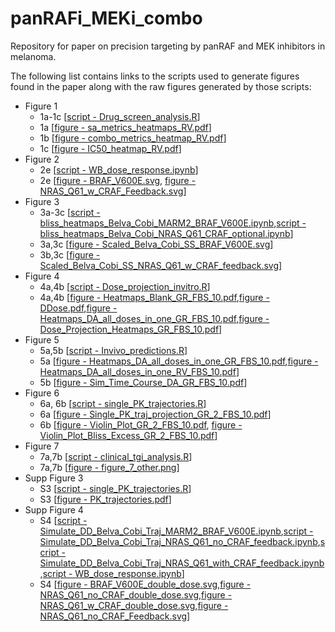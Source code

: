# panRAFi_MEKi_combo

Repository for paper on precision targeting by panRAF and MEK inhibitors in melanoma.

The following list contains links to the scripts used to generate figures found in the paper along with the raw figures generated by those scripts:

* Figure 1
  *  1a-1c [[script - Drug_screen_analysis.R](scripts/Drug_screen_analysis.R)]
  *  1a [[figure - sa_metrics_heatmaps_RV.pdf](figures/Drug_screen/sa_metrics_heatmaps_RV.pdf)]
  *  1b [[figure - combo_metrics_heatmap_RV.pdf](figures/Drug_screen/combo_metrics_heatmap_RV.pdf)]
  *  1c [[figure - IC50_heatmap_RV.pdf](figures/Drug_screen/IC50_heatmap_RV.pdf)]
* Figure 2
  * 2e [[script - WB_dose_response.ipynb](scripts/model_simulation_and_plotting/WB_dose_response/WB_dose_response.ipynb)]
  * 2e [[figure - BRAF_V600E.svg](figures/Model_predicted_ss_dose_response_plots/BRAF_V600E.svg), [figure - NRAS_Q61_w_CRAF_Feedback.svg](figures/Model_predicted_ss_dose_response_plots/NRAS_Q61_w_CRAF_Feedback.svg)]
* Figure 3
  * 3a-3c [[script - bliss_heatmaps_Belva_Cobi_MARM2_BRAF_V600E.ipynb](scripts/model_simulation_and_plotting/Bliss_Heatmaps/bliss_heatmaps_Belva_Cobi_MARM2_BRAF_V600E.ipynb),[script - bliss_heatmaps_Belva_Cobi_NRAS_Q61_CRAF_optional.ipynb](scripts/model_simulation_and_plotting/Bliss_Heatmaps/bliss_heatmaps_Belva_Cobi_NRAS_Q61_CRAF_optional.ipynb)]
  * 3a,3c [[figure - Scaled_Belva_Cobi_SS_BRAF_V600E.svg](figures/Model_predicted_synergy/Scaled_Belva_Cobi_SS_BRAF_V600E.svg)]
  * 3b,3c [[figure - Scaled_Belva_Cobi_SS_NRAS_Q61_w_CRAF_feedback.svg](figures/Model_predicted_synergy/Scaled_Belva_Cobi_SS_NRAS_Q61_w_CRAF_feedback.svg)]
* Figure 4
  * 4a,4b [[script - Dose_projection_invitro.R](scripts/Dose_projection_invitro.R)]
  * 4a,4b [[figure - Heatmaps_Blank_GR_FBS_10.pdf](figures/Dose_projections/Heatmaps_Blank_GR_FBS_10.pdf),[figure - DDose.pdf](figures/Dose_projections/DDose.pdf),[figure - Heatmaps_DA_all_doses_in_one_GR_FBS_10.pdf](figures/Dose_projections/Heatmaps_DA_all_doses_in_one_GR_FBS_10.pdf),[figure - Dose_Projection_Heatmaps_GR_FBS_10.pdf](figures/Dose_projections/Dose_Projection_Heatmaps_GR_FBS_10.pdf)]
* Figure 5
  * 5a,5b [[script - Invivo_predictions.R](scripts/Invivo_predictions.R)]
  * 5a [[figure - Heatmaps_DA_all_doses_in_one_GR_FBS_10.pdf](figures/Invivo_predictions/Heatmaps_DA_all_doses_in_one_GR_FBS_10.pdf),[figure - Heatmaps_DA_all_doses_in_one_RV_FBS_10.pdf](figures/Invivo_predictions/Heatmaps_DA_all_doses_in_one_RV_FBS_10.pdf)]
  * 5b [[figure - Sim_Time_Course_DA_GR_FBS_10.pdf](figures/Invivo_predictions/Sim_Time_Course_DA_GR_FBS_10.pdf)]
* Figure 6
  * 6a, 6b [[script - single_PK_trajectories.R](scripts/single_PK_trajectories.R)]
  * 6a [[figure - Single_PK_traj_projection_GR_2_FBS_10.pdf](figures/PK_variability/Single_PK_traj_projection_GR_2_FBS_10.pdf)]
  * 6b [[figure - Violin_Plot_GR_2_FBS_10.pdf](figures/PK_variability/Violin_Plot_GR_2_FBS_10.pdf), [figure - Violin_Plot_Bliss_Excess_GR_2_FBS_10.pdf](figures/PK_variability/Violin_Plot_Bliss_Excess_GR_2_FBS_10.pdf)]
* Figure 7
  * 7a,7b [[script - clinical_tgi_analysis.R](scripts/clinical_tgi_analysis.R)]
  * 7a,7b [[figure - figure_7_other.png](figures/clinical_tgi/figure_7_other.png)]
* Supp Figure 3
  * S3 [[script - single_PK_trajectories.R](scripts/single_PK_trajectories.R)]
  * S3 [[figure - PK_trajectories.pdf](figures/PK_variability/PK_trajectories.pdf)]
* Supp Figure 4
  * S4 [[script - Simulate_DD_Belva_Cobi_Traj_MARM2_BRAF_V600E.ipynb](scripts/model_simulation_and_plotting/Time_Course_Response/Simulate_DD_Belva_Cobi_Traj_MARM2_BRAF_V600E.ipynb),[script - Simulate_DD_Belva_Cobi_Traj_NRAS_Q61_no_CRAF_feedback.ipynb](scripts/model_simulation_and_plotting/Time_Course_Response/Simulate_DD_Belva_Cobi_Traj_NRAS_Q61_no_CRAF_feedback.ipynb),[script - Simulate_DD_Belva_Cobi_Traj_NRAS_Q61_with_CRAF_feedback.ipynb](scripts/model_simulation_and_plotting/Time_Course_Response/Simulate_DD_Belva_Cobi_Traj_NRAS_Q61_with_CRAF_feedback.ipynb),[script - WB_dose_response.ipynb](scripts/model_simulation_and_plotting/WB_dose_response/WB_dose_response.ipynb)]
  * S4 [[figure - BRAF_V600E_double_dose.svg](figures/Model_predicted_temporal_response/BRAF_V600E/BRAF_V600E_double_dose.svg),[figure - NRAS_Q61_no_CRAF_double_dose.svg](figures/Model_predicted_temporal_response/NRAS_Q61/NRAS_Q61_no_CRAF_double_dose.svg),[figure - NRAS_Q61_w_CRAF_double_dose.svg](figures/Model_predicted_temporal_response/NRAS_Q61/NRAS_Q61_w_CRAF_double_dose.svg),[figure - NRAS_Q61_no_CRAF_Feedback.svg](figures/Model_predicted_ss_dose_response_plots/NRAS_Q61_no_CRAF_Feedback.svg)]  
